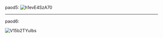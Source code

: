 paod5:
![h1evE4SzA70](https://github.com/solidus66/PDPA/assets/59517205/f4b756e4-e624-4cb2-9673-7b0ab04dcf2b)
______

paod6:

![V15b2TYuIbs](https://github.com/solidus66/PDPA/assets/59517205/8266abbb-fb61-4606-a21b-095b8feac681)
